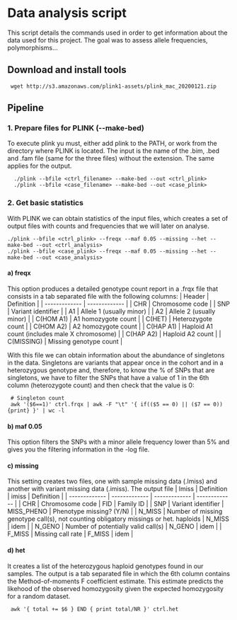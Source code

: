 # Data analysis script

This script details the commands used in order to get information about the data used for this project. The goal was to assess allele frequencies, polymorphisms...

## Download and install tools
     wget http://s3.amazonaws.com/plink1-assets/plink_mac_20200121.zip
  
  
 ## Pipeline 
 
 ### 1. Prepare files for PLINK (--make-bed)
 To execute plink yu must, either add plink to the PATH, or work from the directory where PLINK is located. The input is the name of the .bim, .bed and .fam file (same for the three files) without the extension. The same applies for the output.
 
      ./plink --bfile <ctrl_filename> --make-bed --out <ctrl_plink>
      ./plink --bfile <case_filename> --make-bed --out <case_plink>
      
      
### 2. Get basic statistics
With PLINK we can obtain statistics of the input files, which creates a set of output files with counts and frequencies that we will later on analyse.

    ./plink --bfile <ctrl_plink> --freqx --maf 0.05 --missing --het --make-bed --out <ctrl_analysis>
    ./plink --bfile <case_plink> --freqx --maf 0.05 --missing --het --make-bed --out <case_analysis>

#### a) freqx
This option produces a detailed genotype count report in a .frqx file that consists in a tab separated file with the following columns:
| Header | Definition |
| ------------- | ------------- |
| CHR  | Chromosome code  |
| SNP  | Variant identifier  |
| A1  | Allele 1 (usually minor)  |
| A2  | Allele 2 (usually minor)  |
| C(HOM A1)  | A1 homozygote count  |
| C(HET)  | Heterozygote count  |
| C(HOM A2)  | A2 homozygote count  |
| C(HAP A1)  | Haploid A1 count (includes male X chromosome)  |
| C(HAP A2)  | Haploid A2 count  |
| C(MISSING)  | Missing genotype count |

With this file we can obtain information about the abundance of singletons in the data. Singletons are variants that appear once in the cohort and in a heterozygous genotype and, therefore, to know the % of SNPs that are singletons, we have to filter the SNPs that have a value of 1 in the 6th column (heterozygote count) and then check that the value is 0:
     
     # Singleton count
     awk '($6==1)' ctrl.frqx | awk -F "\t" '{ if(($5 == 0) || ($7 == 0)) {print} }' | wc -l
     
#### b) maf 0.05
This option filters the SNPs with a minor allele frequency lower than 5% and gives you the filtering information in the -log file.

#### c) missing
This setting creates two files, one with sample missing data (.lmiss) and another with variant missing data (.imiss). The output file 
| lmiss | Definition | imiss | Definition |
| ------------- | ------------- | ------------- | ------------- |
| CHR  | Chromosome code  | FID | 	Family ID |
| SNP  | Variant identifier  | MISS_PHENO | Phenotype missing? (Y/N) |
| N_MISS  | Number of missing genotype call(s), not counting obligatory missings or het. haploids  | N_MISS | idem |
| N_GENO  | Number of potentially valid call(s)  | N_GENO | idem |
| F_MISS | Missing call rate | F_MISS | idem |


#### d) het
It creates a list of the heterozygous haploid genotypes found in our samples. The output is a tab separated file in which the 6th column contains the Method-of-moments F coefficient estimate. This estimate predicts the likehood of the observed homozygosity given the expected  homozygosity for a random dataset. 

     awk '{ total += $6 } END { print total/NR }' ctrl.het
